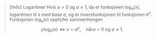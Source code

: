 > [!info] Logaritmer
> Hvis $a >0$ og $a\neq 1$, da er funksjonen $\log_a (x)$, *logaritmen til* $x$ *med base* $a$, og er inversfunksjonen til funksjonen $a^x$. Funksjonen $\log_a(x)$ oppfyller sammenhengen
> $$
> y\log_a (x) \iff x = a^y, \quad \text{når} a>0 \text{ og } a \neq 1.
> $$ 

